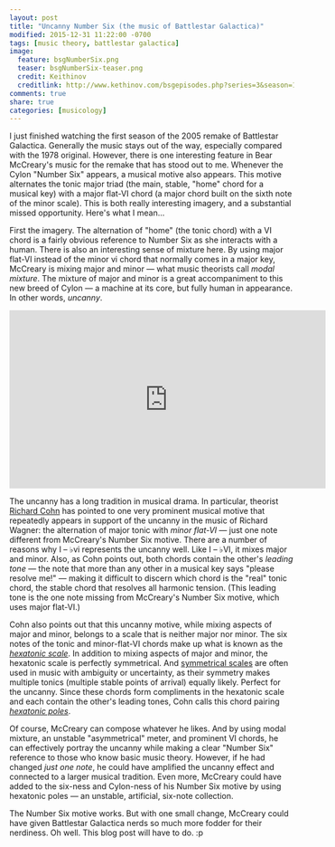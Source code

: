 ```yaml
---
layout: post
title: "Uncanny Number Six (the music of Battlestar Galactica)"
modified: 2015-12-31 11:22:00 -0700
tags: [music theory, battlestar galactica]
image:
  feature: bsgNumberSix.png
  teaser: bsgNumberSix-teaser.png
  credit: Keithinov
  creditlink: http://www.kethinov.com/bsgepisodes.php?series=3&season=1
comments: true
share: true
categories: [musicology]
---
```


I just finished watching the first season of the 2005 remake of Battlestar Galactica. Generally the music stays out of the way, especially compared with the 1978 original. However, there is one interesting feature in Bear McCreary's music for the remake that has stood out to me. Whenever the Cylon "Number Six" appears, a musical motive also appears. This motive alternates the tonic major triad (the main, stable, "home" chord for a musical key) with a major flat-VI chord (a major chord built on the sixth note of the minor scale). This is both really interesting imagery, and a substantial missed opportunity. Here's what I mean...

First the imagery. The alternation of "home" (the tonic chord) with a VI chord is a fairly obvious reference to Number Six as she interacts with a human. There is also an interesting sense of mixture here. By using major flat-VI instead of the minor vi chord that normally comes in a major key, McCreary is mixing major and minor ― what music theorists call *modal mixture*. The mixture of major and minor is a great accompaniment to this new breed of Cylon ― a machine at its core, but fully human in appearance. In other words, *uncanny*.

<iframe width="560" height="315" src="https://www.youtube.com/embed/YkOjeYY6vxc" frameborder="0" allowfullscreen></iframe>

The uncanny has a long tradition in musical drama. In particular, theorist [Richard Cohn](https://www.jstor.org/stable/10.1525/jams.2004.57.2.285?seq=1#page_scan_tab_contents) has pointed to one very prominent musical motive that repeatedly appears in support of the uncanny in the music of Richard Wagner: the alternation of major tonic with *minor flat-VI* ― just one note different from McCreary's Number Six motive. There are a number of reasons why I – &#9837;vi represents the uncanny well. Like I – &#9837;VI, it mixes major and minor. Also, as Cohn points out, both chords contain the other's *leading tone* ― the note that more than any other in a musical key says "please resolve me!" ― making it difficult to discern which chord is the "real" tonic chord, the stable chord that resolves all harmonic tension. (This leading tone is the one note missing from McCreary's Number Six motive, which uses major flat-VI.)

Cohn also points out that this uncanny motive, while mixing aspects of major and minor, belongs to a scale that is neither major nor minor. The six notes of the tonic and minor-flat-VI chords make up what is known as the [*hexatonic scale*](http://openmusictheory.com/atonal.html). In addition to mixing aspects of major and minor, the hexatonic scale is perfectly symmetrical. And [symmetrical scales](http://openmusictheory.com/symmetryAndCentricity.html) are often used in music with ambiguity or uncertainty, as their symmetry makes multiple tonics (multiple stable points of arrival) equally likely. Perfect for the uncanny. Since these chords form compliments in the hexatonic scale and each contain the other's leading tones, Cohn calls this chord pairing [*hexatonic poles*](http://muse.jhu.edu/login?auth=0&type=summary&url=/journals/opera_quarterly/v022/22.2cohn.pdf).

Of course, McCreary can compose whatever he likes. And by using modal mixture, an unstable "asymmetrical" meter, and prominent VI chords, he can effectively portray the uncanny while making a clear "Number Six" reference to those who know basic music theory. However, if he had changed *just one note*, he could have amplified the uncanny effect and connected to a larger musical tradition. Even more, McCreary could have added to the six-ness and Cylon-ness of his Number Six motive by using hexatonic poles ― an unstable, artificial, six-note collection.

The Number Six motive works. But with one small change, McCreary could have given Battlestar Galactica nerds so much more fodder for their nerdiness. Oh well. This blog post will have to do. :p
